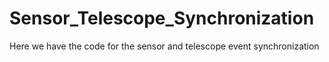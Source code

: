 # Sensor_Telescope_Synchronization
Here we have the code for the sensor and telescope event synchronization
